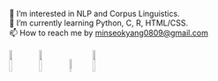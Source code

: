 🚀 I’m interested in NLP and Corpus Linguistics.
<br/>🌱 I’m currently learning Python, C, R, HTML/CSS.
<br/>📫 How to reach me by minseokyang0809@gmail.com 
<br/><br/>
<a href="https://odanttoi.tistory.com/"><img src="https://img.shields.io/badge/Tech Blog-000000?style=for-the-badge&logo=Tistory&logoColor=white" width=10%></a>
<a href="https://minseok0809.github.io/"><img src="https://img.shields.io/badge/Tech Blog-181717?style=for-the-badge&logo=Github&logoColor=white" width=10%></a>
<a href="https://rpubs.com/minseok0809/"><img src="https://img.shields.io/badge/RPubs-276DC3?style=for-the-badge&logo=R&logoColor=white" width=7.6%></a>
<a href="https://naver.com/cyc04276/"><img src="https://img.shields.io/badge/Book Blog-03C75A?style=for-the-badge&logo=NAver&logoColor=white" width=10%></a>
